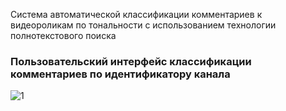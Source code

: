 Система автоматической классификации комментариев к видеороликам по тональности с использованием технологии полнотекстового поиска
### Пользовательский интерфейс классификации комментариев по идентификатору канала
![1](https://sun9-2.userapi.com/c831308/v831308944/165619/q1PZhZYT7rw.jpg "Пользовательский интерфейс классификации комментариев по идентификатору канала") 
